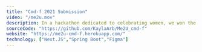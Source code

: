 ```yaml
---
title: "Cmd-f 2021 Submission"
video: "/me2u.mov"
description: In a hackathon dedicated to celebrating women, we won the prize for Best UX/UI Design with our project Me2U. Me2U is a social platform that provides a safe space for women to create and share their story. We were able to accomplish both a web application and figma mobile protoype to showcase Me2u in 24 hours.
sourceCode: "https://github.com/KaylaArb/Me2U_cmd-f"
website: "https://me2u-cmd-f.herokuapp.com/"
technology: ["Next.JS","Spring Boot","Figma"]
---
```

